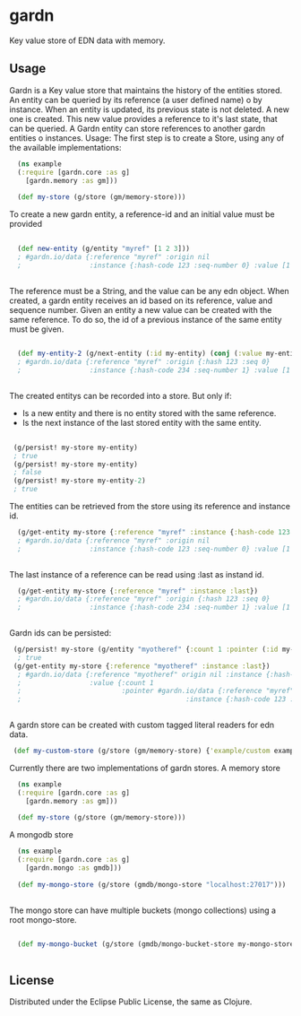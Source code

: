 # gardn

Key value store of EDN data with memory. 

## Usage

Gardn is a Key value store that maintains the history of the entities stored.
An entity can be queried by its reference (a user defined name) o by instance.
When an entity is updated, its previous state is not deleted. A new one is created. 
This new value provides a reference to it's last state, that can be queried.
A Gardn entity can store references to another gardn entities o instances.
Usage:
The first step is to create a Store, using any of the available implementations:

```clojure
  (ns example
  (:require [gardn.core :as g]
    [gardn.memory :as gm]))
  
  (def my-store (g/store (gm/memory-store)))
```
To create a new gardn entity, a reference-id and an initial value must be provided

```clojure
  
  (def new-entity (g/entity "myref" [1 2 3]))
  ; #gardn.io/data {:reference "myref" :origin nil 
  ;                 :instance {:hash-code 123 :seq-number 0} :value [1 2 3]}
  
```
The reference must be a String, and the value can be any edn object.
When created, a gardn entity receives an id based on its reference, value and sequence number.
Given an entity a new value can be created with the same reference. 
To do so, the id of a previous instance of the same entity must be given.

```clojure
  
  (def my-entity-2 (g/next-entity (:id my-entity) (conj (:value my-entity) 4)))
  ; #gardn.io/data {:reference "myref" :origin {:hash 123 :seq 0} 
  ;                 :instance {:hash-code 234 :seq-number 1} :value [1 2 3 4]}
  
```
The created entitys can be recorded into a store. But only if:

* Is a new entity and there is no entity stored with the same reference.
* Is the next instance of the last stored entity with the same entity.

```clojure
  
 (g/persist! my-store my-entity) 
 ; true
 (g/persist! my-store my-entity) 
 ; false
 (g/persist! my-store my-entity-2) 
 ; true
```
The entities can be retrieved from the store using its reference and instance id.

```clojure
  (g/get-entity my-store {:reference "myref" :instance {:hash-code 123 :seq 0}})
  ; #gardn.io/data {:reference "myref" :origin nil 
  ;                 :instance {:hash-code 123 :seq-number 0} :value [1 2 3]}
  
```
The last instance of a reference can be read using :last as instand id.

```clojure
  (g/get-entity my-store {:reference "myref" :instance :last})
  ; #gardn.io/data {:reference "myref" :origin {:hash 123 :seq 0} 
  ;                 :instance {:hash-code 234 :seq-number 1} :value [1 2 3 4]}
  
```
Gardn ids can be persisted:

```clojure
 (g/persist! my-store (g/entity "myotheref" {:count 1 :pointer (:id my-entity-2)})) 
  ; true
 (g/get-entity my-store {:reference "myotheref" :instance :last})
  ; #gardn.io/data {:reference "myotheref" origin nil :instance {:hash-code 444 :seq-number 0}
  ;                 :value {:count 1 
  ;                         :pointer #gardn.io/data {:reference "myref" 
  ;                                         :instance {:hash-code 123 :seq-number 0}}}}
  
```
A gardn store can be created with custom tagged literal readers for edn data.

```clojure
 (def my-custom-store (g/store (gm/memory-store) {'example/custom example/custom-reader}))
```
Currently there are two implementations of gardn stores.
A memory store

```clojure
  (ns example
  (:require [gardn.core :as g]
    [gardn.memory :as gm]))
  
  (def my-store (g/store (gm/memory-store)))
```
A mongodb store

```clojure
  (ns example
  (:require [gardn.core :as g]
    [gardn.mongo :as gmdb]))
  
  (def my-mongo-store (g/store (gmdb/mongo-store "localhost:27017")))
  
```
The mongo store can have multiple buckets (mongo collections) using a root mongo-store.

```clojure

  (def my-mongo-bucket (g/store (gmdb/mongo-bucket-store my-mongo-store "mybucket")))
  
```



## License

Distributed under the Eclipse Public License, the same as Clojure.
